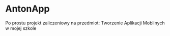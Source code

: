 # AntonApp
Po prostu projekt zaliczeniowy na przedmiot: Tworzenie Aplikacji Moblinych w mojej szkole
